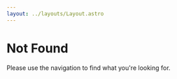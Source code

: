 ```yaml
---
layout: ../layouts/Layout.astro
---
```


# Not Found

Please use the navigation to find what you're looking for.
